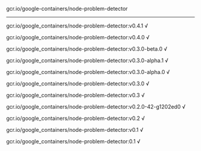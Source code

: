 gcr.io/google-containers/node-problem-detector 

----
gcr.io/google_containers/node-problem-detector:v0.4.1 √

gcr.io/google_containers/node-problem-detector:v0.4.0 √

gcr.io/google_containers/node-problem-detector:v0.3.0-beta.0 √

gcr.io/google_containers/node-problem-detector:v0.3.0-alpha.1 √

gcr.io/google_containers/node-problem-detector:v0.3.0-alpha.0 √

gcr.io/google_containers/node-problem-detector:v0.3.0 √

gcr.io/google_containers/node-problem-detector:v0.3 √

gcr.io/google_containers/node-problem-detector:v0.2.0-42-g1202ed0 √

gcr.io/google_containers/node-problem-detector:v0.2 √

gcr.io/google_containers/node-problem-detector:v0.1 √

gcr.io/google_containers/node-problem-detector:0.1 √


